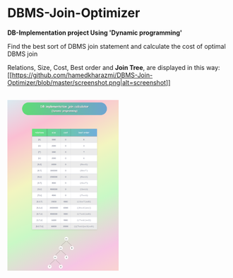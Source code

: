 # DBMS-Join-Optimizer

**DB-Implementation project Using 'Dynamic programming'**

Find the best sort of DBMS join statement and calculate the cost of optimal DBMS join

Relations, Size, Cost, Best order and **Join Tree**, are displayed in this way:
[[https://github.com/hamedkharazmi/DBMS-Join-Optimizer/blob/master/screenshot.png|alt=screenshot]]
</br> </br>
<p float="left">
  <img src="/screenshot.png" width="50%" />
</p>
